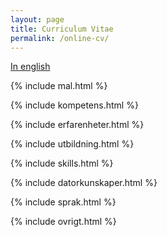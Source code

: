 ```yaml
---
layout: page
title: Curriculum Vitae
permalink: /online-cv/
---
```


[In english](https://teodorcarlsson.github.io/online-cv/en/)

{% include mal.html %}

{% include kompetens.html %}

<div class="pagebreak"> </div>

{% include erfarenheter.html %}

<div class="pagebreak"> </div>

{% include utbildning.html %}

<div class="pagebreak"> </div>

{% include skills.html %}

<div class="pagebreak"> </div>

{% include datorkunskaper.html %}

{% include sprak.html %}

<div class="pagebreak"> </div>

{% include ovrigt.html %}